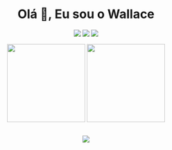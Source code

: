 <div align="center">

# Olá 👋, Eu sou o Wallace

[![](https://img.shields.io/badge/LinkedIn-0E76A8?style=for-the-badge&logo=linkedin&logoColor=white)](https://www.linkedin.com/in/wallacepnts/)
[![](https://img.shields.io/badge/Email-C71610?style=for-the-badge&logo=gmail&logoColor=white)](mailto:wallacepnts@gmail.com)
[![](https://img.shields.io/badge/Instagram-DD2A7B?style=for-the-badge&logo=instagram&logoColor=white)](https://www.instagram.com/wallacepnts)


<a>
  <img height=180 align="center" src="https://github-readme-stats.vercel.app/api?username=wallacepnts&show_icons=true&rank_icon=github&theme=nord&locale=pt-br&include_all_commits=true&count_private=true" />
</a>
<a>
  <img height=180 align="center" src="https://github-readme-stats.vercel.app/api/top-langs/?username=wallacepnts&theme=nord&locale=pt-br&layout=compact" />
</a>

<br/>
<br/>

![](https://skillicons.dev/icons?i=git,github,html,css,js,py,docker,aws,md)

</div>

